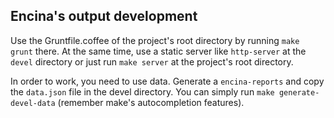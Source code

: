 ## Encina's output development

Use the Gruntfile.coffee of the project's root directory by running `make grunt` there. At the same time, use a static server like `http-server` at the `devel` directory or just run `make server` at the project's root directory.

In order to work, you need to use data. Generate a `encina-reports` and copy the `data.json` file in the devel directory. You can simply run `make generate-devel-data` (remember make's autocompletion features).